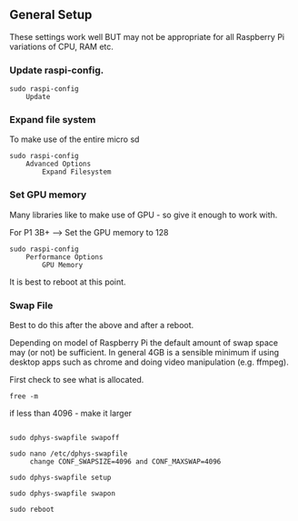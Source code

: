 ## General Setup


These settings work well BUT may not be appropriate for all Raspberry Pi variations of CPU, RAM etc.

### Update raspi-config.

```
sudo raspi-config
    Update
```

### Expand file system
To make use of the entire micro sd 

```
sudo raspi-config
    Advanced Options
        Expand Filesystem
```

### Set GPU memory
Many libraries like to make use of GPU - so give it enough to work with.

For P1 3B+ --> Set the GPU memory to 128

```
sudo raspi-config
    Performance Options
        GPU Memory       
```

It is best to reboot at this point.


###  Swap File
Best to do this after the above and after a reboot.

Depending on model of Raspberry Pi the default amount of swap space may (or not) be sufficient.
In general 4GB is a sensible minimum if using desktop apps such as chrome and doing video manipulation (e.g. ffmpeg).

First check to see what is allocated.

```
free -m

```
if less than 4096 - make it larger

```

sudo dphys-swapfile swapoff

sudo nano /etc/dphys-swapfile
     change CONF_SWAPSIZE=4096 and CONF_MAXSWAP=4096

sudo dphys-swapfile setup

sudo dphys-swapfile swapon

sudo reboot
```
